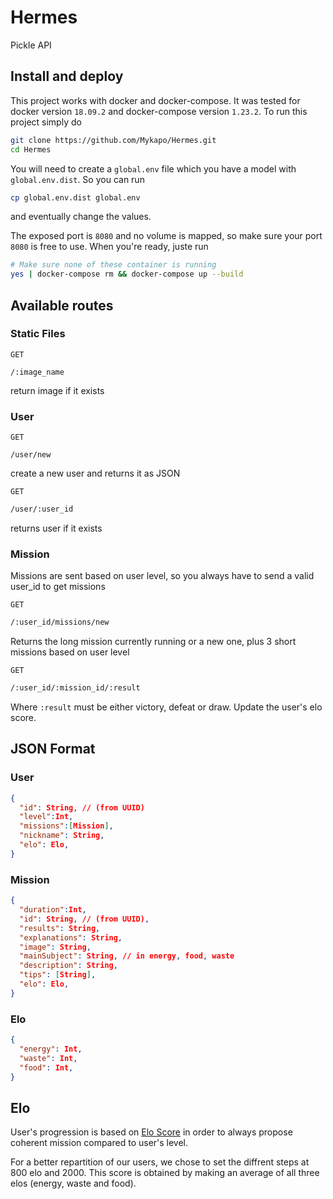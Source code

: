 # Hermes

Pickle API

## Install and deploy

This project works with docker and docker-compose. It was tested for docker version `18.09.2` and docker-compose version `1.23.2`. To run this project simply do

```bash
git clone https://github.com/Mykapo/Hermes.git
cd Hermes
```

You will need to create a `global.env` file which you have a model with `global.env.dist`. So you can run
```bash
cp global.env.dist global.env
```

and eventually change the values.


The exposed port is `8080` and no volume is mapped, so make sure your port `8080` is free to use. When you're ready, juste run 
```bash
# Make sure none of these container is running
yes | docker-compose rm && docker-compose up --build
```

## Available routes

### Static Files
`GET`
```
/:image_name
```

return image if it exists

### User

`GET`
```
/user/new
```

create a new user and returns it as JSON

`GET`
```bash
/user/:user_id
```

returns user if it exists

### Mission

Missions are sent based on user level, so you always have to send a valid user_id to get missions

`GET`
```bash
/:user_id/missions/new
``` 

Returns the long mission currently running or a new one, plus 3 short missions based on user level

`GET`
```bash
/:user_id/:mission_id/:result
```

Where `:result` must be either victory, defeat or draw. Update the user's elo score.

## JSON Format

### User
```json
{
  "id": String, // (from UUID)
  "level":Int,
  "missions":[Mission],
  "nickname": String,
  "elo": Elo,
}
```

### Mission
```json
{
  "duration":Int,
  "id": String, // (from UUID),
  "results": String,
  "explanations": String,
  "image": String,
  "mainSubject": String, // in energy, food, waste
  "description": String,
  "tips": [String],
  "elo": Elo,
}
```

### Elo
```json
{
  "energy": Int,
  "waste": Int,
  "food": Int,
}
```

## Elo

User's progression is based on [Elo Score](https://en.wikipedia.org/wiki/Elo_rating_system) in order to always propose coherent mission compared to user's level.

For a better repartition of our users, we chose to set the diffrent steps at 800 elo and 2000. This score is obtained by making an average of all three elos (energy, waste and food).
